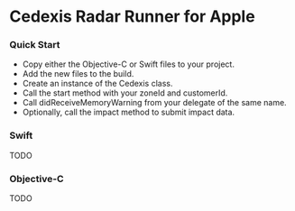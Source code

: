 # Cedexis Radar Runner for Apple

### Quick Start

 * Copy either the Objective-C or Swift files to your project.
 * Add the new files to the build.
 * Create an instance of the Cedexis class.
 * Call the start method with your zoneId and customerId.
 * Call didReceiveMemoryWarning from your delegate of the same name.
 * Optionally, call the impact method to submit impact data.

### Swift

TODO

### Objective-C

TODO
